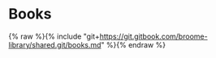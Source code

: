 # Books
{% raw %}{% include "git+https://git.gitbook.com/broome-library/shared.git/books.md"  %}{% endraw %}